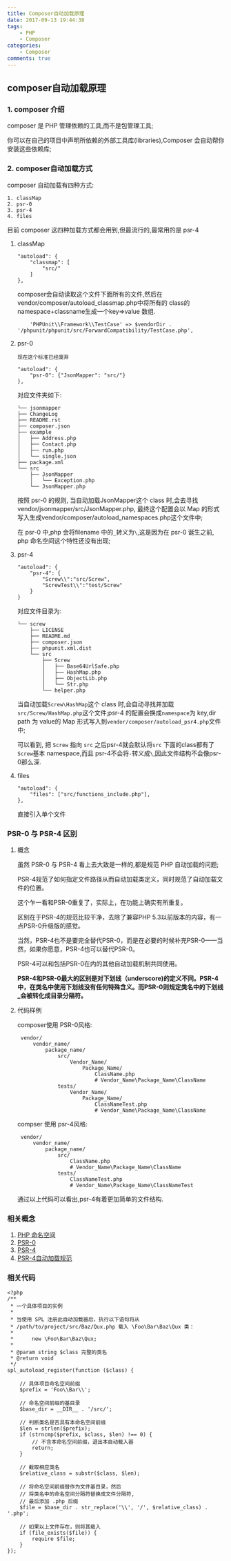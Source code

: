 ```yaml
---
title: Composer自动加载原理
date: 2017-09-13 19:44:38
tags:
    - PHP
    - Composer
categories:
    - Composer
comments: true
---
```


## composer自动加载原理

### 1. composer 介绍

composer 是 PHP 管理依赖的工具,而不是包管理工具;
<!-- more -->
你可以在自己的项目中声明所依赖的外部工具库(libraries),Composer 会自动帮你安装这些依赖库;

### 2. composer自动加载方式

composer 自动加载有四种方式:

	1. classMap
	2. psr-0
	3. psr-4
	4. files

目前 composer 这四种加载方式都会用到,但最流行的,最常用的是 psr-4

1. classMap

	```
    "autoload": {
        "classmap": [
            "src/"
        ]
    },
	```
	composer会自动读取这个文件下面所有的文件,然后在 vendor/composer/autoload_classmap.php中将所有的 class的namespace+classname生成一个key=>value 数组.

	```
	    'PHPUnit\\Framework\\TestCase' => $vendorDir . '/phpunit/phpunit/src/ForwardCompatibility/TestCase.php',
	```

2. psr-0

	```
	现在这个标准已经废弃

	"autoload": {
        "psr-0": {"JsonMapper": "src/"}
    },
	```
	对应文件夹如下:

	```
	└── jsonmapper
    ├── ChangeLog
    ├── README.rst
    ├── composer.json
    ├── example
    │   ├── Address.php
    │   ├── Contact.php
    │   ├── run.php
    │   └── single.json
    ├── package.xml
    └── src
        ├── JsonMapper
        │   └── Exception.php
        └── JsonMapper.php

	```

	按照 psr-0 的规则, 当自动加载JsonMapper这个 class 时,会去寻找vendor/jsonmapper/src/JsonMapper.php, 最终这个配置会以 Map 的形式写入生成vendor/composer/autoload_namespaces.php这个文件中;

	在 psr-0 中,php 会将filename 中的`_`转义为`\`,这是因为在 psr-0 诞生之前, php 命名空间这个特性还没有出现;

3. psr-4

	```
	"autoload": {
		"psr-4": {
			"Screw\\":"src/Screw",
			"ScrewTest\\":"test/Screw"
		}
	}
	```
	对应文件目录为:

	```
	└── screw
	    ├── LICENSE
	    ├── README.md
	    ├── composer.json
	    ├── phpunit.xml.dist
	    └── src
	        ├── Screw
	        │   ├── Base64UrlSafe.php
	        │   ├── HashMap.php
	        │   ├── ObjectLib.php
	        │   └── Str.php
	        └── helper.php
	```

	当自动加载`Screw\HashMap`这个 class 时,会自动寻找并加载`src/Screw/HashMap.php`这个文件;psr-4 的配置会换成`namespace`为 key,dir path 为 value的 Map 形式写入到`vendor/composer/autoload_psr4.php`文件中;

	可以看到, 把 `Screw` 指向 `src` 之后psr-4就会默认将`src` 下面的class都有了`Screw`基本 namespace,而且 psr-4不会将`-`转义成`\`,因此文件结构不会像psr-0那么深.

4. files

	```
	"autoload": {
        "files": ["src/functions_include.php"],
    },
	```
	直接引入单个文件

### PSR-0 与 PSR-4 区别

1. 概念

	虽然 PSR-0 与 PSR-4 看上去大致是一样的,都是规范 PHP 自动加载的问题;

	PSR-4规范了如何指定文件路径从而自动加载类定义，同时规范了自动加载文件的位置。

	这个乍一看和PSR-0重复了，实际上，在功能上确实有所重复。

	区别在于PSR-4的规范比较干净，去除了兼容PHP 5.3以前版本的内容，有一点PSR-0升级版的感觉。

	当然，PSR-4也不是要完全替代PSR-0，而是在必要的时候补充PSR-0——当然，如果你愿意，PSR-4也可以替代PSR-0。

	PSR-4可以和包括PSR-0在内的其他自动加载机制共同使用。

	**PSR-4和PSR-0最大的区别是对下划线（underscore)的定义不同。PSR-4中，在类名中使用下划线没有任何特殊含义。而PSR-0则规定类名中的下划线_会被转化成目录分隔符。**

2. 代码样例

	composer使用 PSR-0风格:

		vendor/
			vendor_name/
				package_name/
					src/
						Vendor_Name/
							Package_Name/
								ClassName.php
								# Vendor_Name\Package_Name\ClassName
					tests/
						Vendor_Name/
							Package_Name/
								ClassNameTest.php
								# Vendor_Name\Package_Name\ClassName

	compser 使用 psr-4风格:

		vendor/
	   		vendor_name/
	        	package_name/
	            	src/
	                	ClassName.php
	                	# Vendor_Name\Package_Name\ClassName
	            	tests/
	                	ClassNameTest.php
	                	# Vendor_Name\Package_Name\ClassNameTest

	通过以上代码可以看出,psr-4有着更加简单的文件结构.

### 相关概念
1. [PHP 命名空间](http://php.net/manual/zh/language.namespaces.rationale.php)
2. [PSR-0](http://www.php-fig.org/psr/psr-0/)
3. [PSR-4](http://www.php-fig.org/psr/psr-4/)
4. [PSR-4自动加载规范](https://jifei.gitbooks.io/php-fig-standards/content/PSR-4-autoloader.html)

###  相关代码

```
<?php
/**
 * 一个具体项目的实例
 *
 * 当使用 SPL 注册此自动加载器后，执行以下语句将从
 * /path/to/project/src/Baz/Qux.php 载入 \Foo\Bar\Baz\Qux 类：
 *
 *      new \Foo\Bar\Baz\Qux;
 *
 * @param string $class 完整的类名
 * @return void
 */
spl_autoload_register(function ($class) {

    // 具体项目命名空间前缀
    $prefix = 'Foo\\Bar\\';

    // 命名空间前缀的基目录
    $base_dir = __DIR__ . '/src/';

    // 判断类名是否具有本命名空间前缀
    $len = strlen($prefix);
    if (strncmp($prefix, $class, $len) !== 0) {
        // 不含本命名空间前缀，退出本自动载入器
        return;
    }

    // 截取相应类名
    $relative_class = substr($class, $len);

    // 将命名空间前缀替作为文件基目录，然后
    // 将类名中的命名空间分隔符替换成文件分隔符,
    // 最后添加 .php 后缀
    $file = $base_dir . str_replace('\\', '/', $relative_class) . '.php';

    // 如果以上文件存在，则将其载入
    if (file_exists($file)) {
        require $file;
    }
});

```
